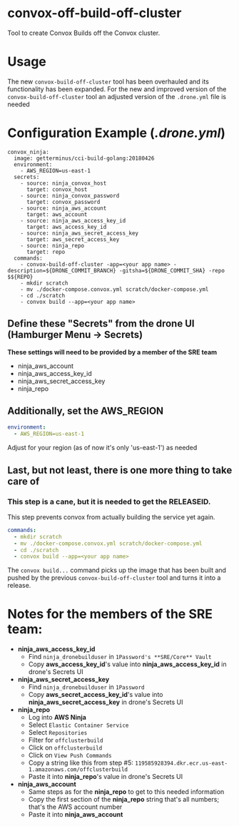 # convox-off-build-off-cluster
Tool to create Convox Builds off the Convox cluster.

# Usage
The new `convox-build-off-cluster` tool has been overhauled and its functionality has been expanded.
For the new and improved version of the `convox-build-off-cluster` tool an adjusted version of the `.drone.yml` file is needed

# Configuration Example (_.drone.yml_)
```
convox_ninja:
  image: getterminus/cci-build-golang:20180426
  environment:
	- AWS_REGION=us-east-1
  secrets:
	- source: ninja_convox_host
	  target: convox_host
	- source: ninja_convox_password
	  target: convox_password
	- source: ninja_aws_account
	  target: aws_account
	- source: ninja_aws_access_key_id
	  target: aws_access_key_id
	- source: ninja_aws_secret_access_key
	  target: aws_secret_access_key
	- source: ninja_repo
	  target: repo
  commands:
	- convox-build-off-cluster -app=<your app name> -description=${DRONE_COMMIT_BRANCH} -gitsha=${DRONE_COMMIT_SHA} -repo $${REPO}
	- mkdir scratch
	- mv ./docker-compose.convox.yml scratch/docker-compose.yml
	- cd ./scratch
	- convox build --app=<your app name>
```

## Define these "Secrets" from the drone UI (Hamburger Menu -> Secrets)
**These settings will need to be provided by a member of the SRE team**
  * ninja_aws_account
  * ninja_aws_access_key_id
  * ninja_aws_secret_access_key
  * ninja_repo

## Additionally, set the AWS_REGION
```yaml
environment:
  - AWS_REGION=us-east-1
```
Adjust for your region (as of now it's only 'us-east-1') as needed
## Last, but not least, there is one more thing to take care of
### This step is a cane, but it is needed to get the RELEASEID.
This step prevents convox from actually building the service yet again.
```yaml
commands:
  - mkdir scratch
  - mv ./docker-compose.convox.yml scratch/docker-compose.yml
  - cd ./scratch
  - convox build --app=<your app name>
```
The `convox build...` command picks up the image that has been built and pushed by the previous `convox-build-off-cluster` tool and turns it into a release.

# Notes for the members of the SRE team:
* **ninja_aws_access_key_id**
  * Find `ninja_dronebuilduser` in `1Password's **SRE/Core** Vault`
  * Copy **aws_access_key_id**'s value into **ninja_aws_access_key_id** in drone's Secrets UI
* **ninja_aws_secret_access_key**
  * Find `ninja_dronebuilduser` in `1Password`
  * Copy **aws_secret_access_key_id**'s value into **ninja_aws_secret_access_key** in drone's Secrets UI
* **ninja_repo**
  * Log into **AWS Ninja**
  * Select `Elastic Container Service`
  * Select `Repositories`
  * Filter for `offclusterbuild`
  * Click on `offclusterbuild`
  * Click on `View Push Commands`
  * Copy a string like this from step #5: `119585928394.dkr.ecr.us-east-1.amazonaws.com/offclusterbuild`
  * Paste it into **ninja_repo**'s value in drone's Secrets UI
* **ninja_aws_account**
  * Same steps as for the **ninja_repo** to get to this needed information
  * Copy the first section of the **ninja_repo** string that's all numbers; that's the AWS account number
  * Paste it into **ninja_aws_account**

